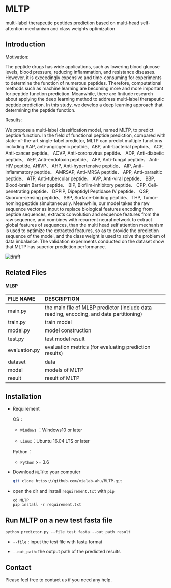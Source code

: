 # MLTP
multi-label therapeutic peptides prediction based on multi-head self-attention mechanism and class weights optimization


## Introduction
Motivation: 

The peptide drugs has wide applications, such as lowering blood glucose levels, blood pressure, reducing inflammation, and resistance diseases. However, it is exceedingly expensive and time-consuming for experiments to determine the function of numerous peptides. Therefore, computational methods such as machine learning are becoming more and more important for peptide function prediction. Meanwhile, there are finitude research about applying the deep learning method to address multi-label therapeutic peptide prediction. In this study, we develop a deep learning approach that determining the peptide function.

Results: 

We propose a multi-label classification model, named MLTP, to predict peptide function. In the field of functional peptide prediction, compared with state-of-the-art single-label predictor, MLTP can predict multiple functions including AAP, anti-angiogenic peptide、ABP, anti-bacterial peptide、 ACP, Anti-cancer peptide、 ACVP, Anti-coronavirus peptide、 ADP, Anti-diabetic peptide、 AEP, Anti-endotoxin peptide、 AFP, Anti-fungal peptide、 Anti-HIV peptide, AHIVP、 AHP, Anti-hypertensive peptide、 AIP, Anti-inflammatory peptide、 AMRSAP, Anti-MRSA peptide、 APP, Anti-parasitic peptide、 ATP, Anti-tubercular peptide、 AVP, Anti-viral peptide、 BBP, Blood-brain Barrier peptide、 BIP, Biofilm-inhibitory peptide、 CPP, Cell-penetrating peptide、 DPPIP, Dipeptidyl Peptidase IV peptide、 QSP, Quorum-sensing peptide、 SBP, Surface-binding peptide、 THP, Tumor-homing peptide simultaneously. Meanwhile, our model takes the raw sequence vector as input to replace biological features encoding from peptide sequences, extracts convolution and sequence features from the raw sequence, and combines with recurrent neural network to extract global features of sequences, than the multi head self attention mechanism is used to optimize the extracted features, so as to provide the prediction sequence of the model, and the class weight is used to solve the problem of data imbalance. The validation experiments conducted on the dataset show that MLTP has superior prediction performance. 

![draft](./figures/framework.jpg)


## Related Files

#### MLBP

| FILE NAME           | DESCRIPTION                                                  |
| :------------------ | :----------------------------------------------------------- |
| main.py             | the main file of MLBP predictor (include data reading, encoding, and data partitioning) |
| train.py            | train model |
| model.py            | model construction |
| test.py             | test model result |
| evaluation.py       | evaluation metrics (for evaluating prediction results) |
| dataset             | data         |
| model               | models of MLTP           |
| result               | result of MLTP           |


## Installation
- Requirement
  
  OS：
  
  - `Windows` ：Windows10 or later
  
  - `Linux`：Ubuntu 16.04 LTS or later
  
  Python：
  
  - `Python` >= 3.6
  
- Download `MLTP`to your computer

  ```bash
  git clone https://github.com/xialab-ahu/MLTP.git
  ```

- open the dir and install `requirement.txt` with `pip`

  ```
  cd MLTP
  pip install -r requirement.txt
  ```


## Run MLTP on a new test fasta file
```shell
python predictor.py --file test.fasta --out_path result
```

- `--file` : input the test file with fasta format

- `--out_path`: the output path of the predicted results


## Contact
Please feel free to contact us if you need any help.

